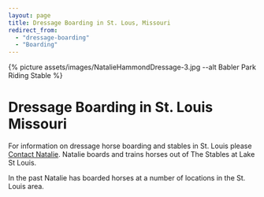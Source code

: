 ```yaml
---
layout: page
title: Dressage Boarding in St. Lous, Missouri
redirect_from: 
  - "dressage-boarding"
  - "Boarding"
---
```


{% picture assets/images/NatalieHammondDressage-3.jpg --alt Babler Park Riding Stable %}

# Dressage Boarding in St. Louis Missouri

For information on dressage horse boarding and stables in St. Louis please [Contact Natalie](/contact). Natalie boards and trains horses out of The Stables at Lake St Louis. 

In the past Natalie has boarded horses at a number of locations in the St. Louis area.
